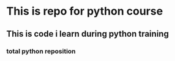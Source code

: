 # This is repo for python course
## This is code i learn during python training
### total python reposition 
